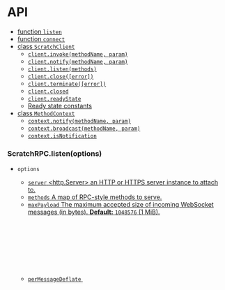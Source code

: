 # API

- [function `listen`](#scratchrpclistenoptions)
- [function `connect`](#scratchrpcconnecturl-options)
- [class `ScratchClient`][ScratchClient]
	- [`client.invoke(methodName, param)`](#clientinvokemethodname-param-abortsignal)
	- [`client.notify(methodName, param)`](#clientnotifymethodname-param)
	- [`client.listen(methods)`](#clientlisten-methods)
	- [`client.close([error])`](#clientcloseerror)
	- [`client.terminate([error])`](#clientterminateerror)
	- [`client.closed`](#clientclosed)
	- [`client.readyState`](#clientreadystate)
	- [Ready state constants](#ready-state-constants)
- [class `MethodContext`][MethodContext]
	- [`context.notify(methodName, param)`](#contextnotifymethodname-param)
	- [`context.broadcast(methodName, param)`](#contextbroadcastmethodname-param)
	- [`context.isNotification`](#contextisnotification)

### ScratchRPC.listen(options)

- `options` [<Object>][Object]
	- `server` [<http.Server>][HTTPServer] an HTTP or HTTPS server instance to attach to.
	- `methods` [<Object>][Object] A map of RPC-style methods to serve.
	- `maxPayload` [<number>][number] The maximum accepted size of incoming WebSocket messages (in bytes). **Default:** `1048576` (1 MiB).
	- `perMessageDeflate` [<Object>][Object] | [<boolean>][boolean] Passed to the underling [WebSocketServer][WebSocketServer] to configure automatic [message compression](https://www.rfc-editor.org/rfc/rfc7692#section-7). **Default:** Enabled for messages at least `8192` bytes (8 KiB) in size.
	- `verifyClient` [<Function>][Function] Passed to the underling [WebSocketServer][WebSocketServer] to conditionally accept or reject incoming connections. **Default**: `null`.
	- `logger` [<Function>][Function] If provided, auto-generated server logs will be passed to this function, for convenience. **Default**: `null`.
	- Any option allowed in [`server.listen()`](https://nodejs.org/api/net.html#serverlistenoptions-callback).
- Returns: [<Promise][Promise][<WebSocketServer>][WebSocketServer][>][Promise]

Creates and starts a [WebSocketServer](https://github.com/websockets/ws/blob/master/doc/ws.md#class-websocketserver) that uses Scratch-RPC to serve the given `methods`. By default, port `80` is used for [http.Servers][HTTPServer] and port `443` is used for [https.Servers][HTTPSServer], but you can pass any custom `port` you like.

All RPC methods will receive a [MethodContext][MethodContext] as their second parameter, which exposes metadata about the invocation.

The returned promise will not resolve until the server is ready to accept connections.

##### Configuring `perMessageDeflate`

Although compression can greatly reduce bandwidth usage, it also has significant CPU and memory costs. Usually these costs don't become a bottleneck unless you are processing thousands of messages per second (on a typical workstation in 2023). Usually, if you are processing that many messages per second, each message is so small that bandwidth is not even an issue. This is the rationale that led to the current default setting, which only compresses messages at least 8 KiB in size. It is a compromise that tries to minimize CPU and memory costs while still using compression in cases where you are likely to benefit from it.

However, if you are sending a large number of *small* messages (below 8 KiB) and you want to hyper-optimize for low bandwidth usage (at the cost of higher CPU and memory consumpton), you can use the following `perMessageDeflate` settings:

```js
const perMessageDeflate = {
	serverNoContextTakeover: false,
	clientNoContextTakeover: false,
	concurrencyLimit: 10,
};
```

### ScratchRPC.connect(url[, options])

- `url` [<string>][string] The URL of the Scratch-RPC server to connect to.
- `options` [<Object>][Object]
	- `maxPayload` [<number>][number] The maximum accepted size of incoming WebSocket messages (in bytes). **Default:** `1048576` (1 MiB).
	- `perMessageDeflate` [<Object>][Object] | [<boolean>][boolean] Passed to the underling [WebSocket][WebSocket] to configure automatic [message compression](https://www.rfc-editor.org/rfc/rfc7692#section-7). **Default:** Enabled for messages at least `8192` bytes (8 KiB) in size.
	- Any option allowed in [`http.request()`](https://nodejs.org/api/http.html#httprequesturl-options-callback) or [`https.request()`](https://nodejs.org/api/https.html#httpsrequesturl-options-callback).
- Returns: [<Promise][Promise][<ScratchClient>][ScratchClient][>][Promise]

Creates a Scratch-RPC client and connects to the specified server. In the browser, all options are ignored.

The returned promise will not resolve until a connection with the server is successfully established.

# class *ScratchClient*

This class represents a client's Scratch-RPC connection. While connected, you can invoke methods on the remote server.

### client.invoke(methodName, param[, abortSignal])

- `methodName` [<string>][string] The name of the remote method to invoke.
- `param` [<any>][any] The value to send to the remote method.
- `abortSignal` [<AbortSignal>][AbortSignal] A signal that the remote server will receive, if triggered. **Default:** `null`.
- Returns: [<Promise][Promise][<any>][any][>][Promise]

Invokes a method on the remote server and returns a [Promise][Promise] that will resolve with the method's result. If the method throws an exception, the promise will be rejected with the error. If [client.readyState](#clientreadystate) is not [OPEN](#ready-state-constants), the returned promise will never resolve.

### client.notify(methodName, param)

- `methodName` [<string>][string] The name of the remote method to invoke.
- `param` [<any>][any] The value to send to the remote method.
- Returns: [<undefined>][undefined]

This is the same as [client.invoke()](#clientinvokemethodname-param-abortsignal) except that it returns nothing and it cannot be aborted. In Scratch-RPC, notifications are a way of invoking remote methods without needing an RPC response.

### client.close([error])

- `error` [<Error>][Error] An optional error reason for closing the connection.
- Returns: [Promise][Promise]

Closes the underlying WebSocket connection. If an `error` is passed, it will be used to reject the [client.closed](#clientclosed) promise. If the `error` object has the properties `code` and/or `reason`, they will be included in the WebSocket's [close frame](https://www.rfc-editor.org/rfc/rfc6455#section-5.5.1). Any queued messages will be gracefully sent before closing the underlying socket.

For convenience, the [client.closed](#clientclosed) promise is returned.

### client.terminate([error])

- `error` [<Error>][Error] An optional error reason for closing the connection.
- Returns: [Promise][Promise]

This is the same as [client.close()](#clientcloseerror) except that the underlying WebSocket connection is immediately destroyed without gracefully waiting for queued messages to finish.

For convenience, the [client.closed](#clientclosed) promise is returned.

This method is not available on browser clients.

### client.closed

- [<Promise>][Promise]

Read-only property containing a promise that will be resolved when the Scratch-RPC connection is closed. If the connection closes due to an error, the promise will be rejected with that [Error][Error].

### client.readyState

- [<number>][number]

Read-only property containing one of the [ready state constants](#ready-state-constants), indicating the state of the connection.

### Ready state constants

These constants are available as static properties of [ScratchClient][ScratchClient], and they are also available on the default export.

| Constant   | Value | Description                                            |
| ---------- | ----- | ------------------------------------------------------ |
| OPEN       | 1     | The connection is open and ready to communicate.       |
| CLOSING    | 2     | The connection can receive messages but not send them. |
| CLOSED     | 3     | The connection can no longer communicate.              |

# class *MethodContext*

### context.signal

- [<AbortSignal>][AbortSignal]

Read-only property communicating whether this RPC method was aborted by the client. Note that the client can trigger this explicitly but it will also be triggered automatically if the WebSocket connection closes.

### context.isAborted

- [<boolean>][boolean]

Alias for `context.signal.aborted`.

### context.isNotification

- [<boolean>][boolean]

Read-only property indicating whether this RPC method was invoked as a notification.

### context.connection

- [<Object>][Object]
	- `tls` [<boolean>][boolean] Whether this RPC method was invoked over a [TLS](https://nodejs.org/api/tls.html) connection.
	- `headers` [<Object>][Object] The headers that were sent by the client in the WebSocket opening handshake.

An object containing info about the underling connection. This object is shared among all RPC calls on the same connection, so you can use it as a place to store your own "session data".



[any]: https://developer.mozilla.org/en-US/docs/Web/JavaScript/Data_structures#Data_types
[undefined]: https://developer.mozilla.org/en-US/docs/Web/JavaScript/Data_structures#undefined_type
[null]: https://developer.mozilla.org/en-US/docs/Web/JavaScript/Data_structures#null_type
[boolean]: https://developer.mozilla.org/en-US/docs/Web/JavaScript/Data_structures#Boolean_type
[number]: https://developer.mozilla.org/en-US/docs/Web/JavaScript/Data_structures#Number_type
[string]: https://developer.mozilla.org/en-US/docs/Web/JavaScript/Data_structures#String_type
[Array]: https://developer.mozilla.org/en-US/docs/Web/JavaScript/Reference/Global_Objects/Array
[Object]: https://developer.mozilla.org/en-US/docs/Web/JavaScript/Reference/Global_Objects/Object
[Function]: https://developer.mozilla.org/en-US/docs/Web/JavaScript/Reference/Global_Objects/Function
[Error]: https://developer.mozilla.org/en-US/docs/Web/JavaScript/Reference/Global_Objects/Error
[Promise]: https://developer.mozilla.org/en-US/docs/Web/JavaScript/Reference/Global_Objects/Promise
[AbortSignal]: https://developer.mozilla.org/en-US/docs/Web/API/AbortSignal
[Buffer]: https://nodejs.org/api/buffer.html#class-buffer
[ReadableStream]: https://nodejs.org/api/stream.html#class-streamreadable
[WritableStream]: https://nodejs.org/api/stream.html#class-streamwritable
[HTTPServer]: https://nodejs.org/api/http.html#class-httpserver
[HTTPSServer]: https://nodejs.org/api/https.html#class-httpsserver
[WebSocketServer]: https://github.com/websockets/ws/blob/master/doc/ws.md#class-websocketserver
[WebSocket]: https://github.com/websockets/ws/blob/master/doc/ws.md#new-websocketaddress-protocols-options
[ScratchClient]: #class-scratchclient
[MethodContext]: #class-methodcontext
